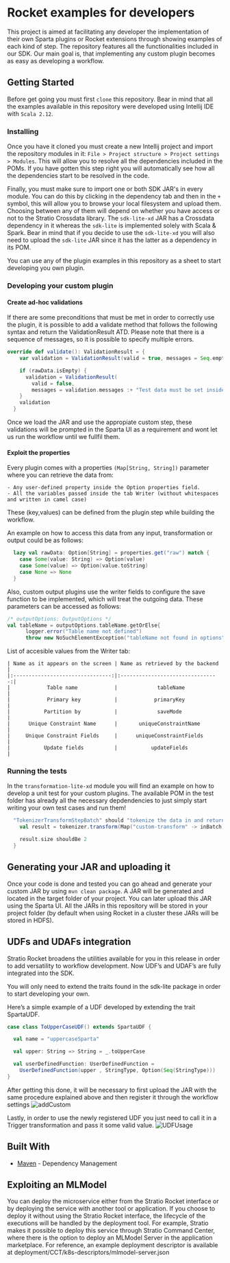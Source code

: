 # Rocket examples for developers
This project is aimed at facilitating  any developer the implementation of their own Sparta plugins or Rocket extensions through showing examples of each kind of step. The repository features all the functionalities included in our SDK. Our main goal is, that implementing any custom plugin becomes as easy as developing a workflow.

## Getting Started
Before get going you must first `clone` this repository. Bear in mind that all the examples available in this repository were developed using Intellij IDE with `Scala 2.12`.

### Installing

Once you have it cloned  you must create a new Intellij project and  import the repository modules in it:
`File > Project structure > Project settings > Modules`. This will allow you to resolve all the dependencies included in the POMs. If you have gotten this step right you will automatically see how all the dependencies start to be resolved in the code.

Finally, you must make sure to import one or both SDK JAR's in every module. You can do this by clicking in the dependency tab and then in the `+` symbol, this will allow you to browse your local filesystem and upload them. Choosing between any of them will depend on whether you have access or not to the Stratio Crossdata library.
The `sdk-lite-xd` JAR has a Crossdata dependency in it whereas the `sdk-lite` is implemented solely with Scala & Spark. Bear in mind that if you decide to use the `sdk-lite-xd` you will also need to upload the `sdk-lite` JAR since it has the latter as a dependency in its POM.

You can use  any of the plugin examples in this repository as a sheet to start developing you own plugin.

### Developing your custom plugin

#### Create ad-hoc validations

If there are some preconditions that must be met in order to correctly use the plugin, it is possible to add a validate method that follows the following syntax and return the ValidationResult ATD.
Please note that there is a sequence of messages, so it is possible to specify multiple errors.
```scala
override def validate(): ValidationResult = {
    var validation = ValidationResult(valid = true, messages = Seq.empty)

    if (rawData.isEmpty) {
      validation = ValidationResult(
        valid = false,
        messages = validation.messages :+ "Test data must be set inside the Option properties with an option key named 'raw'")
    }
    validation
  }
```
Once we load the JAR and use the appropiate custom step, these validations will be prompted in the Sparta UI as a requirement and wont let us run the workflow until we fullfil them.

#### Exploit the properties
Every plugin comes with a properties `(Map[String, String])` parameter where you can retrieve the data from:

    - Any user-defined property inside the Option properties field.
    - All the variables passed inside the tab Writer (without whitespaces and written in camel case)
    
These (key,values) can be defined from the plugin step while building the workflow.
    
An example on how to access this data from any input, transformation or output could be as follows:
```scala
  lazy val rawData: Option[String] = properties.get("raw") match {
    case Some(value: String) => Option(value)
    case Some(value) => Option(value.toString)
    case None => None
  }
```

Also, custom output plugins use the writer fields to configure the save function to be implemented, which will treat the outgoing data. These parameters can be accessed as follows:
```scala
/* outputOptions: OutputOptions */
val tableName = outputOptions.tableName.getOrElse{
      logger.error("Table name not defined")
      throw new NoSuchElementException("tableName not found in options")}
```

List of accesible values from the Writer tab:
```
| Name as it appears on the screen | Name as retrieved by the backend |
|:--------------------------------:|:--------------------------------:|
|            Table name            |             tableName            |
|            Primary key           |            primaryKey            |
|           Partition by           |             saveMode             |
|      Unique Constraint Name      |       uniqueConstraintName       |
|     Unique Constraint Fields     |      uniqueConstraintFields      |
|           Update fields          |           updateFields           |
```


### Running the tests

In the `transformation-lite-xd` module you will find an example on how to develop a unit test for your custom plugins. The available POM in the test folder has already all the necessary depdendencies to just simply start writing your own test cases  and run them!   

```scala
  "TokenizerTransformStepBatch" should "tokenize the data in and return two values" in {
    val result = tokenizer.transform(Map("custom-transform" -> inBatch)).data.first().toSeq

    result.size shouldBe 2
  }
```
## Generating your JAR and uploading it
Once your code is done and tested you can go ahead and generate your custom JAR by using `mvn clean package`. A JAR will be generated and located in the target folder of your project. You can later upload this JAR using the Sparta UI. All the JARs in this repository will be stored in your project folder (by default when using Rocket in a cluster these JARs will be stored in HDFS).

## UDFs and UDAFs integration
Stratio Rocket broadens the utilities available for you in this release in order to add versatility to workflow development. Now UDF’s and UDAF’s are fully integrated into the SDK.

You will only need to extend the traits found in the sdk-lite package in order to start developing your own.

Here’s a simple example of a UDF developed by extending the trait SpartaUDF.
```scala
case class ToUpperCaseUDF() extends SpartaUDF {

  val name = "uppercaseSparta"

  val upper: String => String = _.toUpperCase

  val userDefinedFunction: UserDefinedFunction =
    UserDefinedFunction(upper , StringType, Option(Seq(StringType)))
}
```
After getting this done, it will be necessary to first upload the JAR with the same procedure explained above and then register it through the workflow settings
![addCustom](https://user-images.githubusercontent.com/7203924/58958967-56134300-87a4-11e9-824a-6f360da0c455.png?raw=true)

Lastly, in order to use the newly registered UDF you just need to call it in a Trigger transformation and pass it some valid value.
![UDFUsage](https://user-images.githubusercontent.com/7203924/58961479-827d8e00-87a9-11e9-90f3-c0974068dc9b.png?raw=true)


## Built With
* [Maven](https://maven.apache.org/) - Dependency Management

## Exploiting an MLModel

You can deploy the microservice either from the Stratio Rocket interface or by deploying the service with another tool or application. If you choose to deploy it without using the Stratio Rocket interface, the lifecycle of the executions will be handled by the deployment tool. For example, Stratio makes it possible to deploy this service through Stratio Command Center, where there is the option to deploy an MLModel Server in the application marketplace. For reference, an example deployment descriptor is available at deployment/CCT/k8s-descriptors/mlmodel-server.json
